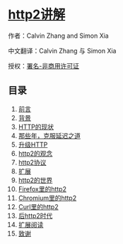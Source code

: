 # [http2讲解]()

作者：Calvin Zhang and Simon Xia

中文翻译：Calvin Zhang 与 Simon Xia

授权：<a rel="license" href="http://creativecommons.org/licenses/by-nc/4.0/">署名-非商用许可证</a>

## 目录
1. [前言](#README)
1. [背景](#docs/part1.md)
1. [HTTP的现状](#docs/part2.md)
1. [那些年，克服延迟之道](#docs/part3.md)
1. [升级HTTP](#docs/part4.md)
1. [http2的观念](#docs/part5.md)
1. [http2协议](#docs/part6.md)
1. [扩展](#docs/part7.md)
1. [http2的世界](#docs/part8.md)
1. [Firefox里的http2](#docs/part9.md)
1. [Chromium里的http2](#docs/part10.md)
1. [Curl里的http2](#docs/part11.md)
1. [后http2时代](#docs/part12.md)
1. [扩展阅读](#docs/part13.md)
1. [致谢](#docs/part14.md)